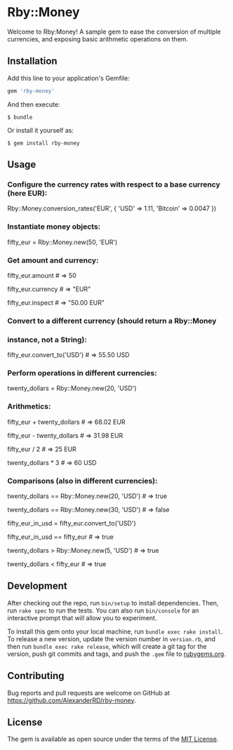 # Rby::Money

Welcome to Rby:Money! A sample gem to ease the conversion of multiple currencies, and exposing basic arithmetic operations on them.

## Installation

Add this line to your application's Gemfile:

```ruby
gem 'rby-money'
```

And then execute:

    $ bundle

Or install it yourself as:

    $ gem install rby-money

## Usage
### Configure the currency rates with respect to a base currency (here EUR):

Rby::Money.conversion_rates('EUR', {
  'USD'     => 1.11,
  'Bitcoin' => 0.0047
})

### Instantiate money objects:

fifty_eur = Rby::Money.new(50, 'EUR')

### Get amount and currency:

fifty_eur.amount   # => 50

fifty_eur.currency # => "EUR"

fifty_eur.inspect  # => "50.00 EUR"

### Convert to a different currency (should return a Rby::Money
### instance, not a String):

fifty_eur.convert_to('USD') # => 55.50 USD

### Perform operations in different currencies:

twenty_dollars = Rby::Money.new(20, 'USD')

### Arithmetics:

fifty_eur + twenty_dollars # => 68.02 EUR

fifty_eur - twenty_dollars # => 31.98 EUR

fifty_eur / 2              # => 25 EUR

twenty_dollars * 3         # => 60 USD

### Comparisons (also in different currencies):

twenty_dollars == Rby::Money.new(20, 'USD') # => true

twenty_dollars == Rby::Money.new(30, 'USD') # => false

fifty_eur_in_usd = fifty_eur.convert_to('USD')

fifty_eur_in_usd == fifty_eur          # => true

twenty_dollars > Rby::Money.new(5, 'USD')   # => true

twenty_dollars < fifty_eur             # => true

## Development

After checking out the repo, run `bin/setup` to install dependencies. Then, run `rake spec` to run the tests. You can also run `bin/console` for an interactive prompt that will allow you to experiment.

To install this gem onto your local machine, run `bundle exec rake install`. To release a new version, update the version number in `version.rb`, and then run `bundle exec rake release`, which will create a git tag for the version, push git commits and tags, and push the `.gem` file to [rubygems.org](https://rubygems.org).

## Contributing

Bug reports and pull requests are welcome on GitHub at https://github.com/AlexanderRD/rby-money.


## License

The gem is available as open source under the terms of the [MIT License](http://opensource.org/licenses/MIT).

